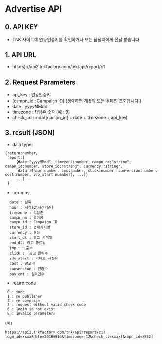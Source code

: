 # Advertise API
## 0. API KEY
   -  TNK 사이트에 연동인증키를 확인하거나 또는  담당자에게 전달 받습니다.

## 1. API URL
  - http(s)://api2.tnkfactory.com/tnk/api/report/c1

## 2. Request Parameters
   - api_key : 연동인증키
   - [campn_id : Campaign ID] (생략하면 계정의 모든 캠페인 조회됩니다.)
   - date : yyyyMMdd
   - timezone : 타임존 숫자 (예 : 9)
  - check_cd : md5([campn_id] + date + timezone + api_key)

## 3. result (JSON)
  - data type:
```
{return:number,  
 report:[
     {date:"yyyyMMdd", timezone:number, campn_nm:"string", campn_id:number, store_id:"string", currency:"string", 
      data:[{hour:number, imp:number, click:number, conversion:number, cost:number, vdo_start:numnber}, ...]}
     ...]
 }
```

  - columns
```
  date : 날짜
  hour : 시각(24시간기준)
  timezone : 타임존
  campn_nm : 앱이름
  campn_id : Campaign ID
  store_id : 앱패키지명
  currency : 통화
  start_dt : 광고 시작일
  end_dt: 광고 종료일
  imp : 노출수
  click :  광고 클릭수
  vdo_start : 비디오 시청수
  cost : 광고비
  conversion : 전환수
  pay_cnt : 실적건수
```
   
  - return code
```
 0 : succ
 1 : no publisher
 2 : no campaign
 3 : request without valid check code
 6 : login id not exist
 8 : invalid parameters
```

(예)
```
https://api2.tnkfactory.com/tnk/api/report/c1?logn_id=xxxx&date=20160910&timezone=-12&check_cd=xxxx[&cmpn_id=8852]
```
